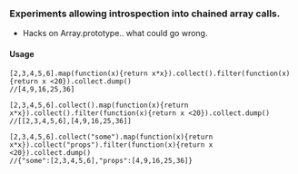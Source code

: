 ### Experiments allowing introspection into chained array calls.
 -  Hacks on Array.prototype.. what could go wrong.

#### Usage

    [2,3,4,5,6].map(function(x){return x*x}).collect().filter(function(x){return x <20}).collect.dump()
    //[4,9,16,25,36]

    [2,3,4,5,6].collect().map(function(x){return x*x}).collect().filter(function(x){return x <20}).collect.dump()
    //[[2,3,4,5,6],[4,9,16,25,36]]

    [2,3,4,5,6].collect("some").map(function(x){return x*x}).collect("props").filter(function(x){return x <20}).collect.dump()
    //{"some":[2,3,4,5,6],"props":[4,9,16,25,36]}
